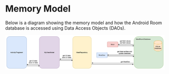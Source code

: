 # Memory Model 
Below is a diagram showing the memory model and how the Android Room database is accessed using Data Access Objects (DAOs). 

<img src="/images/ViewModel_wide.png" width=1000>
